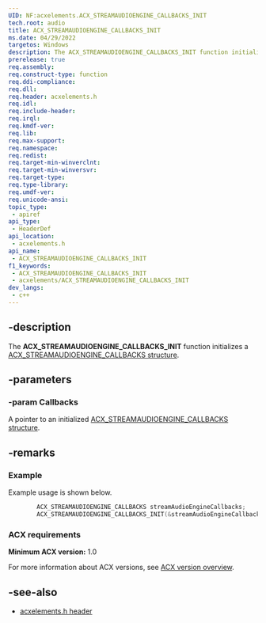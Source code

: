 ```yaml
---
UID: NF:acxelements.ACX_STREAMAUDIOENGINE_CALLBACKS_INIT
tech.root: audio 
title: ACX_STREAMAUDIOENGINE_CALLBACKS_INIT
ms.date: 04/29/2022
targetos: Windows
description: The ACX_STREAMAUDIOENGINE_CALLBACKS_INIT function initializes a ACX_STREAMAUDIOENGINE_CALLBACKS structure.
prerelease: true
req.assembly: 
req.construct-type: function
req.ddi-compliance: 
req.dll: 
req.header: acxelements.h
req.idl: 
req.include-header: 
req.irql: 
req.kmdf-ver: 
req.lib: 
req.max-support: 
req.namespace: 
req.redist: 
req.target-min-winverclnt: 
req.target-min-winversvr: 
req.target-type: 
req.type-library: 
req.umdf-ver: 
req.unicode-ansi: 
topic_type:
 - apiref
api_type:
 - HeaderDef
api_location:
 - acxelements.h
api_name:
 - ACX_STREAMAUDIOENGINE_CALLBACKS_INIT
f1_keywords:
 - ACX_STREAMAUDIOENGINE_CALLBACKS_INIT
 - acxelements/ACX_STREAMAUDIOENGINE_CALLBACKS_INIT
dev_langs:
 - c++
---
```


## -description

The **ACX_STREAMAUDIOENGINE_CALLBACKS_INIT** function initializes a [ACX_STREAMAUDIOENGINE_CALLBACKS structure](ns-acxelements-acx_streamaudioengine_callbacks.md). 

## -parameters

### -param Callbacks

A pointer to an initialized [ACX_STREAMAUDIOENGINE_CALLBACKS structure](ns-acxelements-acx_streamaudioengine_callbacks.md). 

## -remarks

### Example

Example usage is shown below.

```cpp
        ACX_STREAMAUDIOENGINE_CALLBACKS streamAudioEngineCallbacks;
        ACX_STREAMAUDIOENGINE_CALLBACKS_INIT(&streamAudioEngineCallbacks);
```

### ACX requirements

**Minimum ACX version:** 1.0

For more information about ACX versions, see [ACX version overview](/windows-hardware/drivers/audio/acx-version-overview).

## -see-also

- [acxelements.h header](index.md)


